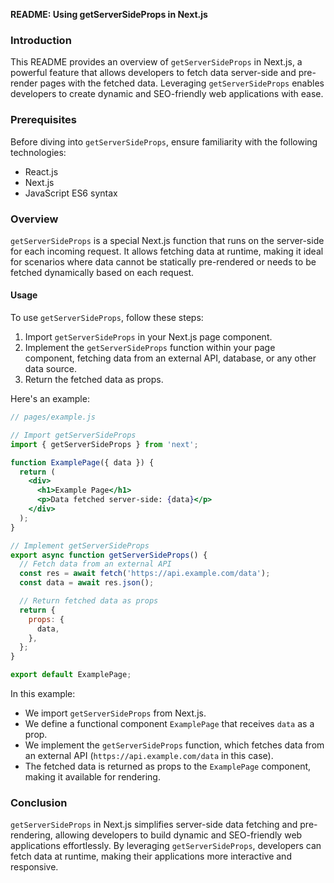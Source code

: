 
**README: Using getServerSideProps in Next.js**

### Introduction
This README provides an overview of `getServerSideProps` in Next.js, a powerful feature that allows developers to fetch data server-side and pre-render pages with the fetched data. Leveraging `getServerSideProps` enables developers to create dynamic and SEO-friendly web applications with ease.

### Prerequisites
Before diving into `getServerSideProps`, ensure familiarity with the following technologies:
- React.js
- Next.js
- JavaScript ES6 syntax

### Overview
`getServerSideProps` is a special Next.js function that runs on the server-side for each incoming request. It allows fetching data at runtime, making it ideal for scenarios where data cannot be statically pre-rendered or needs to be fetched dynamically based on each request.

#### Usage
To use `getServerSideProps`, follow these steps:

1. Import `getServerSideProps` in your Next.js page component.
2. Implement the `getServerSideProps` function within your page component, fetching data from an external API, database, or any other data source.
3. Return the fetched data as props.

Here's an example:

```jsx
// pages/example.js

// Import getServerSideProps
import { getServerSideProps } from 'next';

function ExamplePage({ data }) {
  return (
    <div>
      <h1>Example Page</h1>
      <p>Data fetched server-side: {data}</p>
    </div>
  );
}

// Implement getServerSideProps
export async function getServerSideProps() {
  // Fetch data from an external API
  const res = await fetch('https://api.example.com/data');
  const data = await res.json();

  // Return fetched data as props
  return {
    props: {
      data,
    },
  };
}

export default ExamplePage;
```

In this example:
- We import `getServerSideProps` from Next.js.
- We define a functional component `ExamplePage` that receives `data` as a prop.
- We implement the `getServerSideProps` function, which fetches data from an external API (`https://api.example.com/data` in this case).
- The fetched data is returned as props to the `ExamplePage` component, making it available for rendering.

### Conclusion
`getServerSideProps` in Next.js simplifies server-side data fetching and pre-rendering, allowing developers to build dynamic and SEO-friendly web applications effortlessly. By leveraging `getServerSideProps`, developers can fetch data at runtime, making their applications more interactive and responsive.
